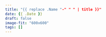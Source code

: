 ```yaml
---
title: "{{ replace .Name "-" " " | title }}"
date: {{ .Date }}
draft: false
image-fit: "600x600"
tags: []
---
```

